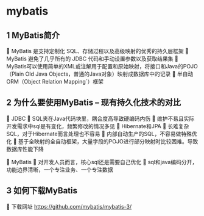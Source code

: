 
# mybatis 
## 1 MyBatis简介
	MyBatis 是支持定制化 SQL、存储过程以及高级映射的优秀的持久层框架
	MyBatis 避免了几乎所有的 JDBC 代码和手动设置参数以及获取结果集
	MyBatis可以使用简单的XML或注解用于配置和原始映射，将接口和Java的POJO（Plain Old Java Objects，普通的Java对象）映射成数据库中的记录
	半自动ORM（Object Relation Mapping`）框架

## 2 为什么要使用MyBatis – 现有持久化技术的对比
	JDBC
	SQL夹在Java代码块里，耦合度高导致硬编码内伤
	维护不易且实际开发需求中sql是有变化，频繁修改的情况多见
	Hibernate和JPA
	长难复杂SQL，对于Hibernate而言处理也不容易
	内部自动生产的SQL，不容易做特殊优化
	基于全映射的全自动框架，大量字段的POJO进行部分映射时比较困难。导致数据库性能下降

	MyBatis
	对开发人员而言，核心sql还是需要自己优化
	sql和java编码分开，功能边界清晰，一个专注业务、一个专注数据

## 3 如何下载MyBatis
	下载网址
	https://github.com/mybatis/mybatis-3/
